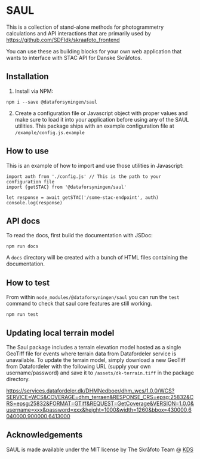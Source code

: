 # SAUL

This is a collection of stand-alone methods for photogrammetry calculations and API interactions that are primarily used by https://github.com/SDFIdk/skraafoto_frontend

You can use these as building blocks for your own web application that wants to interface with STAC API for Danske Skråfotos.

## Installation

1. Install via NPM:
```
npm i --save @dataforsyningen/saul
```

2. Create a configuration file or Javascript object with proper values and make sure to load it into your application before using any of the SAUL utilities. This package ships with an example configuration file at `/example/config.js.example`

## How to use

This is an example of how to import and use those utilities in Javascript:
```
import auth from './config.js' // This is the path to your configuration file
import {getSTAC} from '@dataforsyningen/saul'

let response = await getSTAC('/some-stac-endpoint', auth)
console.log(response)
```

## API docs

To read the docs, first build the documentation with JSDoc:
```
npm run docs
```
A `docs` directory will be created with a bunch of HTML files containing the documentation.

## How to test

From within `node_modules/@dataforsyningen/saul` you can run the `test` command to check that saul core features are still working.
```
npm run test
```

## Updating local terrain model

The Saul package includes a terrain elevation model hosted as a single GeoTiff file for events where terrain data from Datafordeler service is unavailable. To update the terrain model, simply download a new GeoTiff from Datafordeler with the following URL (supply your own username/password) and save it to `/assets/dk-terrain.tiff` in the package directory.

https://services.datafordeler.dk/DHMNedboer/dhm_wcs/1.0.0/WCS?SERVICE=WCS&COVERAGE=dhm_terraen&RESPONSE_CRS=epsg:25832&CRS=epsg:25832&FORMAT=GTiff&REQUEST=GetCoverage&VERSION=1.0.0&username=xxx&password=xxx&height=1000&width=1260&bbox=430000,6040000,900000,6413000


## Acknowledgements

SAUL is made available under the MIT license by
The Skråfoto Team @ [KDS](https://kds.dk/)
